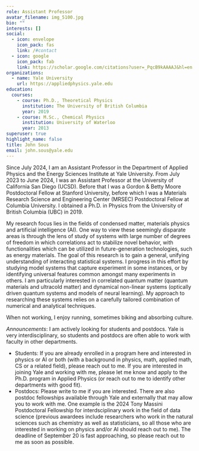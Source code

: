 ```yaml
---
role: Assistant Professor
avatar_filename: img_5100.jpg
bio: ""
interests: []
social:
  - icon: envelope
    icon_pack: fas
    link: /#contact
  - icon: google
    icon_pack: fab
    link: https://scholar.google.com/citations?user=_PqcB9kAAAAJ&hl=en
organizations:
  - name: Yale University
    url: https://appliedphysics.yale.edu
education:
  courses:
    - course: Ph.D., Theoretical Physics
      institution: The University of British Columbia
      year: 2019
    - course: M.Sc., Chemical Physics
      institution: University of Waterloo
      year: 2013
superuser: true
highlight_name: false
title: John Sous
email: john.sous@yale.edu
---
```

Since July 2024, I am an Assistant Professor in the Department of Applied Physics and the Energy Sciences Institute at Yale University. From July 2023 to June 2024, I was an Assistant Professor at the University of California San Diego (UCSD). Before that I was a Gordon & Betty Moore Postdoctoral Fellow at Stanford University, before which I was a Materials Research Science and Engineering Center (MRSEC) Postdoctoral Fellow at Columbia University. I obtained a Ph.D. in Physics from the University of British Columbia (UBC) in 2019.

My research focus lies in the fields of condensed matter, materials physics and artificial intelligence (AI).  One way to view these seemingly disparate areas is through the lens of study of systems with large number of degrees of freedom in which correlations act to stabilize novel behavior, with functionalities which can be utilized in future-generation technologies, such as energy materials.  The goal of this research is to gain a general, unifying understanding of interacting statistical systems.  I progress in this effort by studying model systems that capture experiment in some instances, or by identifying universal features common amongst many experiments in others. I am particularly interested in correlated quantum matter (quantum materials and ultracold matter) and dynamical non-linear systems (optically driven quantum systems and models of neural learning).  My approach to researching these systems relies on a carefully tailored combination of numerical and analytical techniques.

When not working, I enjoy running, sometimes biking and absorbing culture.

_Announcements_: I am actively looking for students and postdocs. Yale is very interdisciplinary, so students and postdocs are often able to work with faculty in other departments.
- Students: If you are already enrolled in a program here and interested in physics or AI or both (with a background in physics, math, applied math, CS or a related field), please reach out to me. If you are interested in joining Yale and working with me, please let me know and apply to the Ph.D. program in Applied Physics (or reach out to me to identify other departments with good fit).
- Postdocs: Please write to me if you are interested. There are also postdoc fellowships available through Yale and externally that may allow you to work with me. One example is the 2024 Tony Massini Postdoctoral Fellowship for interdsciplinary work in the field of data science (previous awardees include researchers who work in the natural sciences such as chemistry as well as statisticians, so all those who are interested in working on physics and/or AI should reach out to me). The deadline of September 20 is fast approaching, so please reach out to me as soon as possible.

